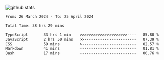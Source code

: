 
![github stats](https://github-readme-stats.vercel.app/api?username=realmahd1&show_icons=true&theme=codeSTACKr&hide_rank=true&count_private=true)

<!--START_SECTION:waka-->

```txt
From: 26 March 2024 - To: 25 April 2024

Total Time: 38 hrs 29 mins

TypeScript       33 hrs 1 min    >>>>>>>>>>>>>>>>>>>>>----   85.80 %
JavaScript       2 hrs 50 mins   >>-----------------------   07.39 %
CSS              59 mins         >------------------------   02.57 %
Markdown         41 mins         -------------------------   01.81 %
Bash             17 mins         -------------------------   00.76 %
```

<!--END_SECTION:waka-->
